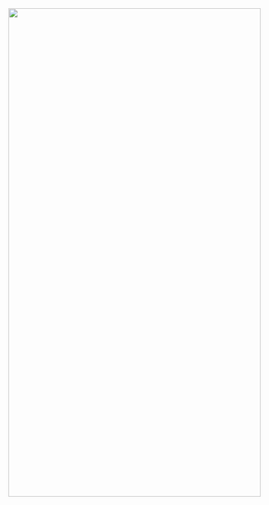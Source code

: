 <img src="https://miro.medium.com/max/3000/0*_nTGrEkwvXxxmcHY.gif" width=100% height=50%>


<!---
Gauravkumario/Gauravkumario is a ✨ special ✨ repository because its `README.md` (this file) appears on your GitHub profile.
You can click the Preview link to take a look at your changes.
--->
